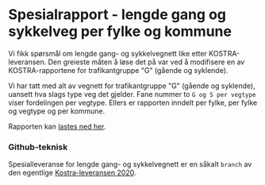 
# Spesialrapport - lengde gang og sykkelveg per fylke og kommune

Vi fikk spørsmål om lengde gang- og sykkelvegnett like etter KOSTRA-leveransen. Den greieste måten å løse det på var ved å modifisere en av KOSTRA-rapportene for trafikantgruppe "G" (gående  og syklende).

Vi har tatt med alt av vegnett for trafikantgruppe "G" (gående og syklende), uansett hva slags type veg det gjelder. Fane nummer to `G og S per vegtype` viser fordelingen per vegtype. Ellers er rapporten inndelt per fylke, per fylke og vegtype og per kommune. 

Rapporten kan [lastes ned her](https://github.com/LtGlahn/kostrarapportering2020/raw/lengdeGSnasjonalt/Lengde%20gang%20og%20sykkelveg.xlsx). 


### Github-teknisk 

Spesialleveranse for lengde gang- og sykkelvegnett er en såkalt `branch` av den egentlige [Kostra-leveransen 2020](https://github.com/LtGlahn/kostrarapportering2020). 



